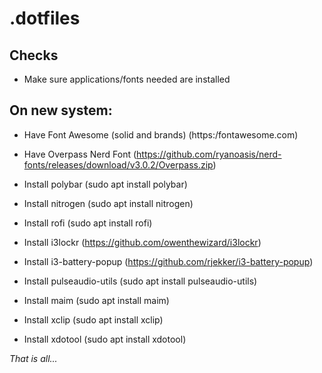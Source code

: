 # .dotfiles

## Checks
- Make sure applications/fonts needed are installed

## On new system:
- Have Font Awesome (solid and brands) (https:/fontawesome.com)
- Have Overpass Nerd Font (https://github.com/ryanoasis/nerd-fonts/releases/download/v3.0.2/Overpass.zip)

- Install polybar (sudo apt install polybar)
- Install nitrogen (sudo apt install nitrogen)
- Install rofi (sudo apt install rofi)
- Install i3lockr (https://github.com/owenthewizard/i3lockr) 
- Install i3-battery-popup (https://github.com/rjekker/i3-battery-popup)
- Install pulseaudio-utils (sudo apt install pulseaudio-utils)
- Install maim (sudo apt install maim)
- Install xclip (sudo apt install xclip)
- Install xdotool (sudo apt install xdotool)


_That is all..._

